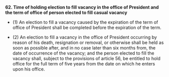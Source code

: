 **62\. Time of holding election to fill vacancy in the office of President and the term of office of person elected to fill casual vacancy**

- (1) An election to fill a vacancy caused by the expiration of the term of office of President shall be completed before the expiration of the term.

- (2) An election to fill a vacancy in the office of President occurring by reason of his death, resignation or removal, or otherwise shall be held as soon as possible after, and in no case later than six months from, the date of occurrence of the vacancy; and the person elected to fill the vacancy shall, subject to the provisions of article 56, be entitled to hold office for the full term of five years from the date on which he enters upon his office.
